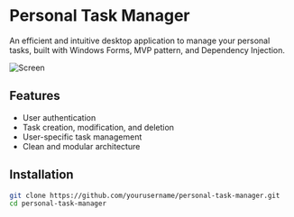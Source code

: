 # Personal Task Manager

An efficient and intuitive desktop application to manage your personal tasks, built with Windows Forms, MVP pattern, and Dependency Injection.

![Screen](./Assets/screen.png)

## Features

- User authentication
- Task creation, modification, and deletion
- User-specific task management
- Clean and modular architecture

## Installation

```bash
git clone https://github.com/yourusername/personal-task-manager.git
cd personal-task-manager
